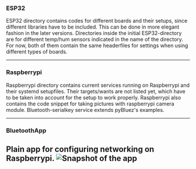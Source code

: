 ### ESP32

ESP32 directory contains codes for different boards and their setups, since different libraries have to be included. This can be done in more elegant fashion in the later versions. Directories inside the initial ESP32-directory are for different temp/hum sensors indicated in the name of the directory. For now, both of them contain the same headerfiles for settings when using different types of boards.

----


### Raspberrypi

Raspberrypi directory contains current services running on Raspberrypi and their systemd setupfiles. Their targets/wants are not listed yet, which have to be taken into account for the setup to work properly. Raspberrypi also contains the code snippet for taking pictures with raspberrypi camera module. Bluetooth-serialkey service extends pyBluez's examples. 

----

### BluetoothApp

Plain app for configuring networking on Raspberrypi. 
![Snapshot of the app](https://github.com/GreenThumbEngineering/IoT/tree/master/BluetoothApp/app.jpg)
----